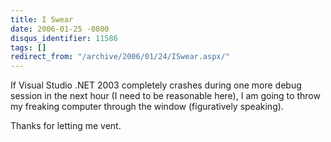 ```yaml
---
title: I Swear
date: 2006-01-25 -0800
disqus_identifier: 11586
tags: []
redirect_from: "/archive/2006/01/24/ISwear.aspx/"
---
```


If Visual Studio .NET 2003 completely crashes during one more debug
session in the next hour (I need to be reasonable here), I am going to
throw my freaking computer through the window (figuratively speaking).

Thanks for letting me vent.

